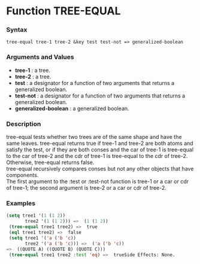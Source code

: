 <!-- Generated on 05/10/2020 by https://github.com/anto2oo/clhs-evolved -->

# Function TREE-EQUAL

### Syntax
`tree-equal tree-1 tree-2 &key test test-not => generalized-boolean`  


### Arguments and Values
- **tree-1** : a tree.   
- **tree-2** : a tree.   
- **test** : a designator for a function of two arguments that returns a generalized boolean.   
- **test-not** : a designator for a function of two arguments that returns a generalized boolean.   
- **generalized-boolean** : a generalized boolean.   


### Description
tree-equal tests whether two trees are of the same shape and have the same leaves. tree-equal returns true if tree-1 and tree-2 are both atoms and satisfy the test, or if they are both conses and the car of tree-1 is tree-equal to the car of tree-2 and the cdr of tree-1 is tree-equal to the cdr of tree-2. Otherwise, tree-equal returns false.  
tree-equal recursively compares conses but not any other objects that have components.  
The first argument to the :test or :test-not function is tree-1 or a car or cdr of tree-1; the second argument is tree-2 or a car or cdr of tree-2.



### Examples
```lisp 
(setq tree1 '(1 (1 2))
       tree2 '(1 (1 2))) =>  (1 (1 2))
 (tree-equal tree1 tree2) =>  true
 (eql tree1 tree2) =>  false
 (setq tree1 '('a ('b 'c))
       tree2 '('a ('b 'c))) =>  ('a ('b 'c)) 
=>  ((QUOTE A) ((QUOTE B) (QUOTE C)))
 (tree-equal tree1 tree2 :test 'eq) =>  trueSide Effects: None.
```
